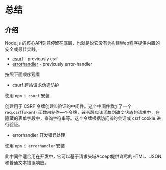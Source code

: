 # 总结

## 介绍

Node.js 的核心API刻意停留在底层，也就是说它没有为构建Web程序提供内置的安全或最佳实践。

- [csurf](https://www.npmjs.com/package/csurf) - previously csrf
- [errorhandler](https://www.npmjs.com/package/errorhandler) - previously error-handler

按照下面顺序观看

- csurf 跨站请求伪造防护

使用 `npm i csurf` 安装

创建用于 CSRF 令牌创建和验证的中间件。这个中间件添加了一个 req.csrfToken() 函数来制作一个令牌，该令牌应该添加到改变状态的请求中，在隐藏的表单字段中，查询字符串等。这个令牌根据访问者的会话或 csrf cookie 进行验证。

- errorhandler 开发错误处理

使用 `npm i errorhandler` 安装

此中间件适合用在开发中，它可以基于请求头域Accept提供详尽的HTML、JSON和普通文本错误响应。
